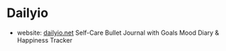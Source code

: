 # Dailyio

- website: [dailyio.net](https://daylio.net/)
Self-Care Bullet Journal with Goals  Mood Diary & Happiness Tracker